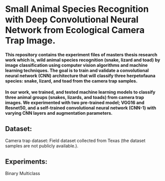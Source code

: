 # Small Animal Species Recognition with Deep Convolutional Neural Network from Ecological Camera Trap Image.

#### This repository contains the experiment files of masters thesis research work which is, wild animal species recognition (snake, lizard and toad) by image classification using computer vision algorithms and machine learning techniques. The goal is to train and validate a convolutional neural network (CNN) architecture that will classify three herpetofauna species: snake, lizard, and toad from the camera trap samples.

#### In our work, we trained, and tested machine learning models to classify three animal groups (snakes, lizards, and toads) from camera trap images. We experimented with two pre-trained model; VGG16 and Resnet50, and a self-trained convolutional neural network (CNN-1) with varying CNN layers and augmentation parameters. 

## Dataset:
Camera trap dataset: Field dataset collected from Texas (the dataset samples are not publicly available.).

## Experiments:
Binary
Multiclass
